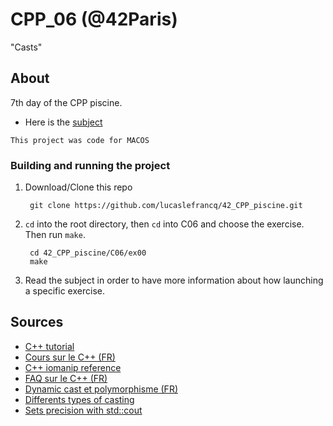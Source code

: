 # CPP_06 (@42Paris)

"Casts"

## About

7th day of the CPP piscine.

- Here is the [subject][1]

`This project was code for MACOS`

### Building and running the project

1. Download/Clone this repo

        git clone https://github.com/lucaslefrancq/42_CPP_piscine.git

2. `cd` into the root directory, then `cd` into C06 and choose the exercise. Then run `make`.

        cd 42_CPP_piscine/C06/ex00
        make

3.  Read the subject in order to have more information about how launching a specific exercise.
    
## Sources

- [C++ tutorial][2]
- [Cours sur le C++ (FR)][3]
- [C++ iomanip reference][4]
- [FAQ sur le C++ (FR)][5]
- [Dynamic cast et polymorphisme (FR)][6]
- [Differents types of casting][8]
- [Sets precision with std::cout][7]

[1]: https://github.com/lucaslefrancq/42_CPP_piscine/blob/main/C06/cpp06.en.subject.pdf
[2]: http://www.cplusplus.com/files/tutorial.pdf
[3]: https://openclassrooms.com/fr/courses/1894236-programmez-avec-le-langage-c/1894377-quest-ce-que-le-c
[4]: http://www.cplusplus.com/reference/iomanip/
[5]: https://cpp.developpez.com/faq/cpp/
[6]: https://cpp.developpez.com/cours/cpp/?page=page_12#LXII
[7]: http://www.cplusplus.com/reference/ios/ios_base/precision/
[8]: https://www.tutorialspoint.com/cplusplus/cpp_casting_operators.htm#:~:text=A%20cast%20is%20a%20special,as%20any%20other%20unary%20operator.&text=const_cast%20(expr),or%20volatile%20in%20a%20cast.